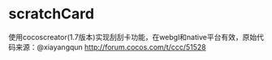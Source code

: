# scratchCard
使用cocoscreator(1.7版本)实现刮刮卡功能，在webgl和native平台有效，原始代码来源：@xiayangqun   http://forum.cocos.com/t/ccc/51528
